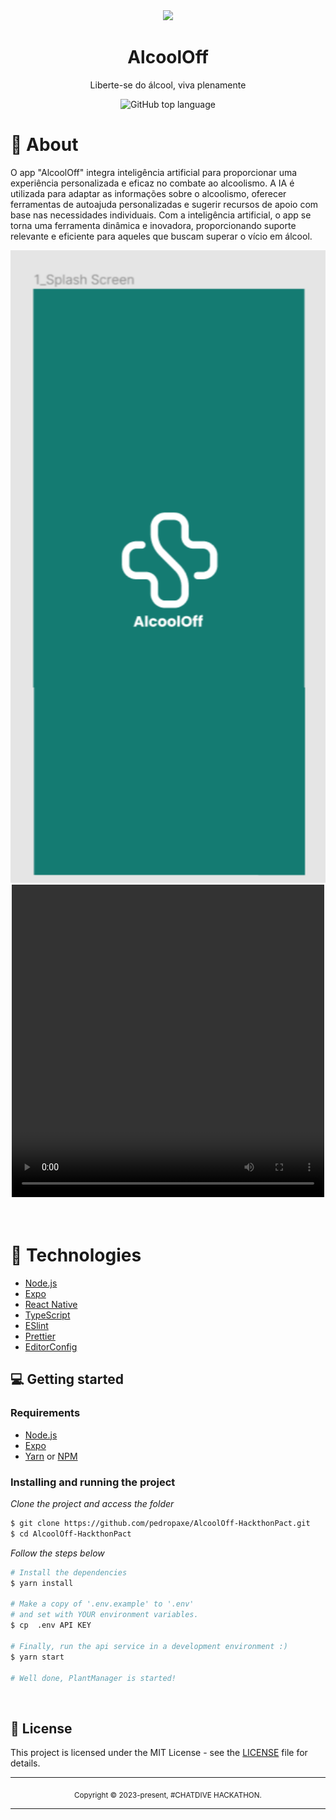 <div align="center">
  <img src="assets/Cover.png" width="150" />
  <h1>AlcoolOff</h1>
  <p>Liberte-se do álcool, viva plenamente </p>
  <p>
    <img alt="GitHub top language" src="https://img.shields.io/github/languages/top/hmartiins/plantmanager?color=%232196F3">
  </p>
</div>

# 👀 About

O app "AlcoolOff" integra inteligência artificial para proporcionar uma experiência personalizada e eficaz no combate ao alcoolismo. A IA é utilizada para adaptar as informações sobre o alcoolismo, oferecer ferramentas de autoajuda personalizadas e sugerir recursos de apoio com base nas necessidades individuais. Com a inteligência artificial, o app se torna uma ferramenta dinâmica e inovadora, proporcionando suporte relevante e eficiente para aqueles que buscam superar o vício em álcool.

<div align="center">
  <img src="src/assets/Cover.png" width="700" /> 
</div>

<div align="center">
  <video width="500" height="500" controls>
  <source src="src/assets/videocover.mp4" type="video/mp4">
  Seu navegador não suporta o elemento de vídeo.
</video>
</div>


<br>
<br>


# 🚀 Technologies

  - [Node.js](https://nodejs.org/en/)
  - [Expo](https://expo.io/)  
  - [React Native](https://reactnative.dev/)
  - [TypeScript](https://www.typescriptlang.org/)
  - [ESlint](https://eslint.org/)
  - [Prettier](https://prettier.io/)
  - [EditorConfig](https://editorconfig.org/)


## 💻 Getting started

### Requirements

- [Node.js](https://nodejs.org/en/)
- [Expo](https://expo.io/)  
- [Yarn](https://classic.yarnpkg.com/) or [NPM](https://www.npmjs.com/)

### Installing and running the project

*Clone the project and access the folder*

```bash
$ git clone https://github.com/pedropaxe/AlcoolOff-HackthonPact.git
$ cd AlcoolOff-HackthonPact
```

*Follow the steps below*

```bash
# Install the dependencies
$ yarn install

# Make a copy of '.env.example' to '.env'
# and set with YOUR environment variables.
$ cp  .env API KEY

# Finally, run the api service in a development environment :)
$ yarn start

# Well done, PlantManager is started!
```
<br>

## 📝 License

This project is licensed under the MIT License - see the [LICENSE](LICENSE) file for details.

<hr>
<div align="center">
  <sub>Copyright © 2023-present, #CHATDIVE HACKATHON.</sub>
</div>
<hr>
